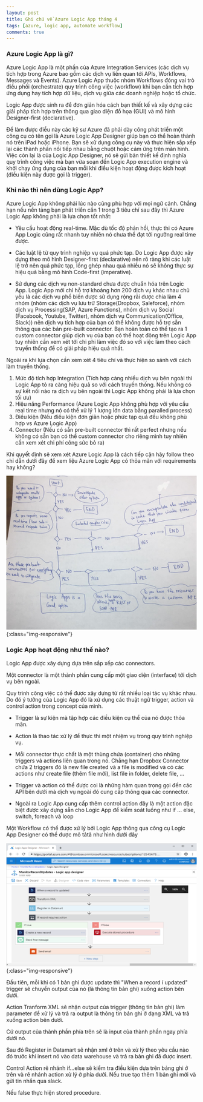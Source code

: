 ```yaml
---
layout: post
title: Ghi chú về Azure Logic App tháng 4
tags: [azure, logic app, automate workflow]
comments: true
---
```

### Azure Logic App là gì?
Azure Logic App là một phần của Azure Integration Services (các dịch vụ tích hợp trong Azure bao gồm các dịch vụ liên quan tới APIs, Workflows, Messages và Events). Azure Logic App thuộc nhóm Workflows đóng vai trò điều phối (orchestrate) quy trình công việc (workflow) khi bạn cần tích hợp ứng dụng hay tích hợp dữ liệu, dịch vụ giữa các doanh nghiệp hoặc tổ chức.

Logic App được sinh ra để đơn giản hóa cách bạn thiết kế và xây dựng các giải pháp tích hợp trên thông qua giao diện đồ họa (GUI) và mô hình Designer-first (declarative).

Để làm được điều này các kỹ sư Azure đã phải dày công phát triển một công cụ có tên gọi là Azure Logic App Designer giúp bạn có thể hoàn thành nó trên iPad hoặc iPhone. Bạn sẽ xử dụng công cụ này và thực hiện sắp xếp lại các thành phần nối tiếp nhau bằng chuột hoặc cảm ứng trên màn hình. Việc còn lại là của Logic App Designer, nó sẽ gửi bản thiết kế định nghĩa quy trình công việc mà bạn vừa soạn đến Logic App execution engine và khởi chạy ứng dụng của bạn mỗi khi điều kiện hoạt động được kích hoạt (điều kiện này được gọi là trigger).

### Khi nào thì nên dùng Logic App?
Azure Logic App không phải lúc nào cũng phù hợp với mọi ngữ cảnh. Chẳng hạn nếu nền tảng bạn phát triển cần 1 trong 3 tiêu chí sau đây thì Azure Logic App không phải là lựa chọn tốt nhất:
* Yêu cầu hoạt động real-time. Mặc dù tốc độ phản hồi, thực thi có Azure App Logic cũng rất nhanh tuy nhiên nó chưa thể đạt tới ngưỡng real time được.

* Các luật lệ từ quy trình nghiệp vụ quá phức tạp. Do Logic App được xây dựng theo mô hình Designer-first (declarative) nên rõ ràng khi các luật lệ trở nên quá phức tạp, lồng ghép nhau quá nhiều nó sẽ không thực sự hiệu quả bằng mô hình Code-first (imperative).

* Sử dụng các dịch vụ non-standard chưa được chuẩn hóa trên Logic App. Logic App mới chỉ hỗ trợ khoảng hơn 200 dịch vụ khác nhau chủ yếu là các dịch vụ phổ biến được sử dụng rộng rãi được chia làm 4 nhóm (nhóm các dịch vụ lưu trữ Storage(Dropbox, Saleforce), nhóm dịch vụ Processing(SAP, Azure Functions), nhóm dịch vụ Social (Facebook, Youtube, Twitter), nhóm dịch vụ Communication(Office, Slack)) nên dịch vụ tích hợp của bạn có thể không được hỗ trợ sẵn thông qua các bản pre-built connector. Bạn hoàn toàn có thể tạo ra 1 custom connector giúp dịch vụ của bạn có thể hoạt động trên Logic App tuy nhiên cần xem xét tới chi phi làm việc đó so với việc làm theo cách truyền thống để có giải pháp hiệu quả nhất.

Ngoài ra khi lựa chọn cần xem xét 4 tiêu chí và thực hiện so sánh với cách làm truyền thống.
1. Mức độ tích hợp Integration (Tích hợp càng nhiều dịch vụ bên ngoài thì Logic App tỏ ra càng hiệu quả so với cách truyền thống. Nếu không có sự kết nối nào ra dịch vụ bên ngoài thì Logic App không phải là lựa chọn tối ưu)
2. Hiệu năng Performance (Azure Logic App không phù hợp với yêu cầu real time nhưng nó có thể xử lý 1 lượng lớn data bằng paralled process)
3. Điều kiện (Nếu điều kiện đơn giản hoặc phức tạp quá đều không phù hợp vs Azure Logic App)
4. Connector (Nếu có sẵn pre-built connector thì rất perfect nhưng nếu không có sẵn bạn có thể custom connector cho riêng mình tuy nhiên cần xem xét chi phí công sức bỏ ra)

Khi quyết định sẽ xem xét Azure Logic App là cách tiếp cận hãy follow theo chỉ dẫn dưới đây để xem liệu Azure Logic App có thỏa mãn với requirements hay không?


![Guidance execution](../images/guidance.jpg){:class="img-responsive"}

### Logic App hoạt động như thế nào?
Logic App được xây dựng dựa trên sắp xếp các connectors.

Một connector là một thành phần cung cấp một giao diện (interface) tới dịch vụ bên ngoài.

Quy trình công việc có thể được xây dựng từ rất nhiều loại tác vụ khác nhau. Do đó ý tưởng của Logic App đó là xử dụng các thuật ngữ trigger, action và control action trong concept của mình.

* Trigger là sự kiện mà tập hợp các điều kiện cụ thể của nó được thỏa mãn.

* Action là thao tác xử lý để thực thi một nhiệm vụ trong quy trình nghiệp vụ.

* Mỗi connector thực chất là một thùng chứa (container) cho những triggers và actions liên quan trong nó. Chẳng hạn Dropbox Connector chứa 2 triggers đó là new file created và a file is modified và có các actions như create file (thêm file mới), list file in folder, delete file, ...

* Trigger và action có thể được coi là những hàm quan trọng gọi đến các API bên dưới mà dịch vụ ngoài đó cung cấp thông qua các connector.

* Ngoài ra Logic App cung cấp thêm control action đây là một action đặc biệt được xây dựng sẵn cho Logic App để kiểm soát luồng như if ... else, switch, foreach và loop

Một Workflow có thể được xử lý bởi Logic App thông qua công cụ Logic App Designer có thể được mô tảtả như hình dưới đây


![Logic App execution](../images/Logic-App.png){:class="img-responsive"}

Đầu tiên, mỗi khi có 1 bản ghi được update thì "When a record í updated" trigger sẽ chuyển output của nó (là thông tin bản ghi) xuống action bên dưới.

Action Tranform XML sẽ nhận output của trigger (thông tin bản ghi) làm parameter để xử lý và trả ra output là thông tin bản ghi ở dạng XML và trả xuống action bên dưới.

Cứ output của thành phần phía trên sẽ là input của thành phần ngay phía dưới nó.

Sau đó Register in Datamart sẽ nhận xml ở trên và xử lý theo yêu cầu nào đó trước khi insert nó vào data warehouse và trả ra bản ghi đã được insert.

Control Action rẽ nhánh if...else sẽ kiểm tra điều kiện dựa trên bảng ghi ở trên và rẽ nhánh action xử lý ở phía dưới.
Nếu true tạo thêm 1 bản ghi mới và gửi tin nhắn qua slack.

Nếu false thực hiện stored procedure.
